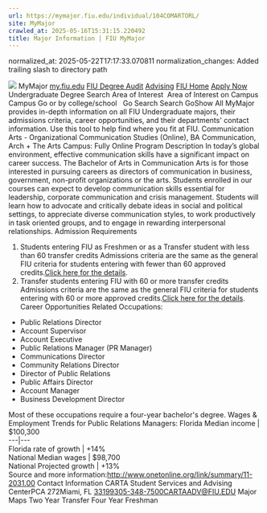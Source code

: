 ```yaml
---
url: https://mymajor.fiu.edu/individual/104COMARTORL/
site: MyMajor
crawled_at: 2025-05-16T15:31:15.220492
title: Major Information | FIU MyMajor
---
```

normalized_at: 2025-05-22T17:17:33.070811
normalization_changes: Added trailing slash to directory path

![](https://mymajor.fiu.edu/assets/logo-T4VPR2BI.png)
MyMajor
[my.fiu.edu](https://my.fiu.edu/)
[FIU Degree Audit](https://dasa.fiu.edu/all-departments/advising/panther-success-hub/panther-degree-audit/)
[Advising](https://advising.fiu.edu)
[FIU Home](https://www.fiu.edu/)
[Apply Now](https://admissions.fiu.edu/)
Undergraduate Degree Search
Area of Interest
​
Area of Interest
on
Campus
​
Campus
Go
or by college/school
​
​
Go
Search
Search
GoShow All
MyMajor provides in-depth information on all FIU Undergraduate majors, their admissions criteria, career opportunities, and their departments' contact information. Use this tool to help find where you fit at FIU.
Communication Arts - Organizational Communication Studies (Online),
BA
Communication, Arch + The Arts
Campus:
Fully Online
Program Description
In today’s global environment, effective communication skills have a significant impact on career success. The Bachelor of Arts in Communication Arts is for those interested in pursuing careers as directors of communication in business, government, non-profit organizations or the arts. Students enrolled in our courses can expect to develop communication skills essential for leadership, corporate communication and crisis management. Students will learn how to advocate and critically debate ideas in social and political settings, to appreciate diverse communication styles, to work productively in task oriented groups, and to engage in rewarding interpersonal relationships.
Admission Requirements
1. Students entering FIU as Freshmen or as a Transfer student with less than 60 transfer credits
Admissions criteria are the same as the general FIU criteria for students entering with fewer than 60 approved credits.[Click here for the details](http://admissions.fiu.edu/).
2. Transfer students entering FIU with 60 or more transfer credits
Admissions criteria are the same as the general FIU criteria for students entering with 60 or more approved credits.[Click here for the details](https://mymajor.fiu.edu/admin/Click%20here%20for%20the%20details).
Career Opportunities
Related Occupations:
  * Public Relations Director
  * Account Supervisor
  * Account Executive
  * Public Relations Manager (PR Manager)
  * Communications Director
  * Community Relations Director
  * Director of Public Relations
  * Public Affairs Director
  * Account Manager
  * Business Development Director


Most of these occupations require a four-year bachelor's degree.
Wages & Employment Trends for Public Relations Managers:
Florida Median income | $100,300  
---|---  
Florida rate of growth | +14%  
National Median wages | $98,700  
National Projected growth | +13%  
Source and more information:<http://www.onetonline.org/link/summary/11-2031.00>
Contact Information
CARTA Student Services and Advising CenterPCA 272Miami, FL 33199305-348-7500CARTAADV@FIU.EDU
Major Maps
Two Year Transfer
Four Year Freshman
